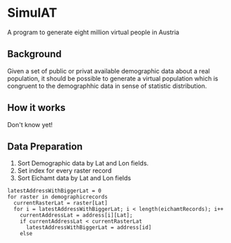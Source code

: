 # SimulAT
A program to  generate eight million virtual people in Austria 

## Background
Given a set of public or privat available demographic data about a real population, it should be possible to generate a virtual population which is congruent to the demographhic data in sense of statistic distribution.

## How it works
Don't know yet!

## Data Preparation 

1. Sort Demographic data by Lat and Lon fields.
2. Set index for every raster record
3. Sort Eichamt data by Lat and Lon fields

```
latestAddressWithBiggerLat = 0
for raster in demographicrecords
  currentRasterLat = raster[Lat]
  for i = latestAddressWithBiggerLat; i < length(eichamtRecords); i++
    currentAddressLat = address[i][Lat];
    if currentAddressLat < currentRasterLat
      latestAddressWithBiggerLat = address[id]
    else 
```

    
